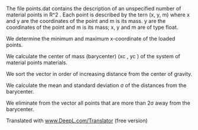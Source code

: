 The file points.dat contains the description of an unspecified number of material points in R^2 . Each point is described by the tern (x, y, m) where x and y are the coordinates of the point and m is its mass.
y are the coordinates of the point and m is its mass; x, y and m are of type float.

We determine the minimum and maximum x-coordinate of the loaded points.

We calculate the center of mass (barycenter) (xc , yc ) of the system of material points
materials.

We sort the vector in order of increasing distance from the center of gravity. 

We calculate the mean and standard deviation σ of the distances from the barycenter.

We eliminate from the vector all points that are more than 2σ away from the barycenter.

Translated with www.DeepL.com/Translator (free version)
